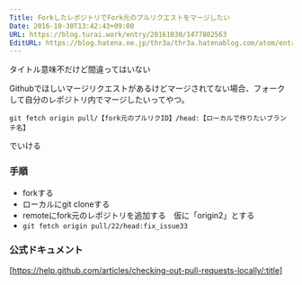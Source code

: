 ```yaml
---
Title: ForkしたレポジトリでFork元のプルリクエストをマージしたい
Date: 2016-10-30T13:42:43+09:00
URL: https://blog.turai.work/entry/20161030/1477802563
EditURL: https://blog.hatena.ne.jp/thr3a/thr3a.hatenablog.com/atom/entry/10328749687192040100
---
```


タイトル意味不だけど間違ってはいない

Githubでほしいマージリクエストがあるけどマージされてない場合、フォークして自分のレポジトリ内でマージしたいってやつ。

```
git fetch origin pull/【fork元のプルリクID】/head:【ローカルで作りたいブランチ名】
```

でいける

### 手順

- forkする
- ローカルにgit cloneする
- remoteにfork元のレポジトリを追加する　仮に「origin2」とする
- `git fetch origin pull/22/head:fix_issue33`

### 公式ドキュメント

[https://help.github.com/articles/checking-out-pull-requests-locally/:title]
